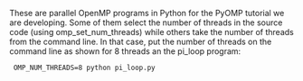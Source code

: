 These are parallel OpenMP programs in Python for the PyOMP tutorial
we are developing.   Some of them select the number of threads
in the source code (using omp_set_num_threads) while others take the
number of threads from the command line.  In that case, put the
number of threads on the command line as shown for 8 threads an the
pi_loop program:

     OMP_NUM_THREADS=8 python pi_loop.py

